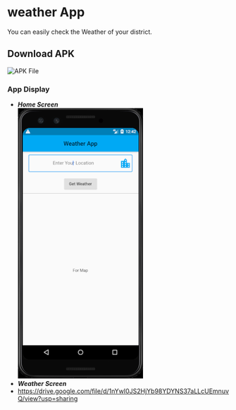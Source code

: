# weather App
You can easily check the Weather of your district.

## Download APK
![APK File](https://drive.google.com/file/d/1nYwI0JS2HjYb98YDYNS37aLLcUEmnuvQ/view?usp=sharing)

### App Display
- ***Home Screen***<br>
![Home Screen](assets/HomeScreen.png)<br>
- ***Weather Screen***<br>
- https://drive.google.com/file/d/1nYwI0JS2HjYb98YDYNS37aLLcUEmnuvQ/view?usp=sharing
